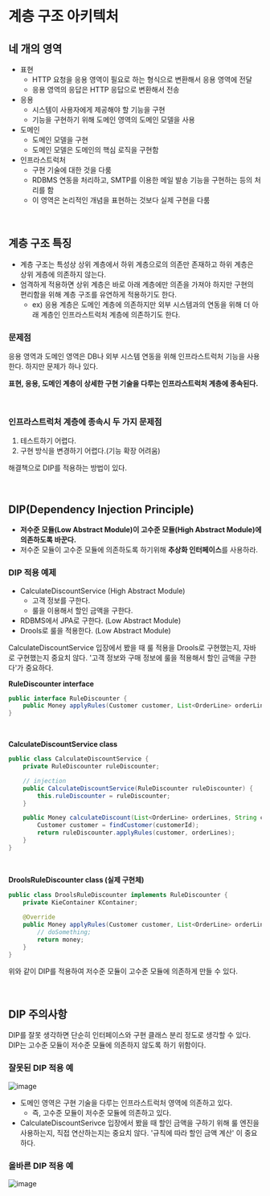# 계층 구조 아키텍처

## 네 개의 영역

- 표현
  - HTTP 요청을 응용 영역이 필요로 하는 형식으로 변환해서 응용 영역에 전달
  - 응용 영역의 응답은 HTTP 응답으로 변환해서 전송
- 응용
  - 시스템이 사용자에게 제공해야 할 기능을 구현
  - 기능을 구현하기 위해 도메인 영역의 도메인 모델을 사용
- 도메인
  - 도메인 모델을 구현
  - 도메인 모델은 도메인의 핵심 로직을 구현함
- 인프라스트럭처
  - 구현 기술에 대한 것을 다룸
  - RDBMS 연동을 처리하고, SMTP를 이용한 메일 발송 기능을 구현하는 등의 처리를 함
  - 이 영역은 논리적인 개념을 표현하는 것보다 실제 구현을 다룸

</br >

## 계층 구조 특징

- 계층 구조는 특성상 상위 계층에서 하위 계층으로의 의존만 존재하고 하위 계층은 상위 게층에 의존하지 않는다.
- 엄격하게 적용하면 상위 계층은 바로 아래 계층에만 의존을 가져야 하지만 구현의 편리함을 위해 계층 구조를 유연하게 적용하기도 한다.
  - ex) 응용 계층은 도메인 계층에 의존하지만 외부 시스템과의 연동을 위해 더 아래 계층인 인프라스트럭처 계층에 의존하기도 한다.

### 문제점

응용 영역과 도메인 영역은 DB나 외부 시스템 연동을 위해 인프라스트럭처 기능을 사용한다. 하지만 문제가 하나 있다.

**표현, 응용, 도메인 계층이 상세한 구현 기술을 다루는 인프라스트럭처 계층에 종속된다.**

</br >

### 인프라스트럭처 계층에 종속시 두 가지 문제점

1. 테스트하기 어렵다.
2. 구현 방식을 변경하기 어렵다.(기능 확장 어려움)

해결책으로 DIP를 적용하는 방법이 있다.

</br >

## DIP(Dependency Injection Principle)

- **저수준 모듈(Low Abstract Module)이 고수준 모듈(High Abstract Module)에 의존하도록 바꾼다.**
- 저수준 모듈이 고수준 모듈에 의존하도록 하기위해 **추상화 인터페이스**를 사용하라.

### DIP 적용 예제

- CalculateDiscountService (High Abstract Module)
  - 고객 정보를 구한다.
  - 룰을 이용해서 할인 금액을 구한다.
- RDBMS에서 JPA로 구한다. (Low Abstract Module)
- Drools로 룰을 적용한다. (Low Abstract Module)

CalculateDiscountService 입장에서 봤을 때 룰 적용을 Drools로 구현했는지, 자바로 구현했는지 중요치 않다. '고객 정보와 구매 정보에 룰을 적용해서 할인 금액을 구한다'가 중요하다.

**RuleDiscounter interface**

~~~java
public interface RuleDiscounter {
    public Money applyRules(Customer customer, List<OrderLine> orderLines);
}
~~~

</br >

 **CalculateDiscountService class**

```java
public class CalculateDiscountService {
    private RuleDiscounter ruleDiscounter;

    // injection
    public CalculateDiscountService(RuleDiscounter ruleDiscounter) {
        this.ruleDiscounter = ruleDiscounter;
    }

    public Money calculateDiscount(List<OrderLine> orderLines, String customerId) {
        Customer customer = findCustomer(customerId);
        return ruleDiscounter.applyRules(customer, orderLines);
    }
}
```

</br >

**DroolsRuleDiscounter class (실제 구현체)**

~~~java
public class DroolsRuleDiscounter implements RuleDiscounter {
    private KieContainer KContainer;
    
    @Override
    public Money applyRules(Customer customer, List<OrderLine> orderLines) {
        // doSomething;
        return money;
    }
}
~~~

위와 같이 DIP를 적용하여 저수준 모듈이 고수준 모듈에 의존하게 만들 수 있다. 

</br >

## DIP 주의사항

DIP를 잘못 생각하면 단순히 인터페이스와 구현 클래스 분리 정도로 생각할 수 있다. DIP는 고수준 모듈이 저수준 모듈에 의존하지 않도록 하기 위함이다.

### 잘못된 DIP 적용 예

![image](https://user-images.githubusercontent.com/43977617/100874210-92357a00-34e7-11eb-9680-76bac35c103a.png)

- 도메인 영역은 구현 기술을 다루는 인프라스트럭처 영역에 의존하고 있다.
  - 즉, 고수준 모듈이 저수준 모듈에 의존하고 있다.
- CalculateDiscountSerivce 입장에서 봤을 때 할인 금액을 구하기 위해 룰 엔진을 사용하는지, 직접 연산하는지는 중요치 않다. '규칙에 따라 할인 금액 계산' 이 중요하다.

### 올바른 DIP 적용 예

![image](https://user-images.githubusercontent.com/43977617/100874072-5bf7fa80-34e7-11eb-851a-cfa6daf692ea.png)

